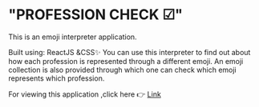 # "PROFESSION CHECK ☑"

This is an emoji interpreter application.

Built using: ReactJS &CSS✨
You can use this interpreter to find out about how each profession is represented through a different emoji.
An emoji collection is also provided through which one can check which emoji represents which profession.

For viewing this application ,click here 👉 [Link](https://profession-check-m8.netlify.app/)
